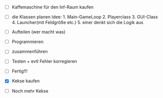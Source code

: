 - [ ] Kaffemaschine für den Inf-Raum kaufen
- [ ] die Klassen planen
      Idee: 1. Main-GameLoop
            2. Playerclass
            3. GUI-Class
            4. Launcher(mit Feldgröße etc.)
            5. einer denkt sich die Logik aus
      
      
- [ ] Aufteilen (wer macht was)
- [ ] Programmieren
- [ ] zusammenführen
- [ ] Testen + evtl Fehler korregieren
- [ ] Fertig!!!
- [x] Kekse kaufen
- [ ] Noch mehr Kekse

